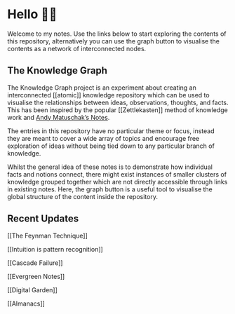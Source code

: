 # Hello 👋🏻
Welcome to my notes. Use the links below to start exploring the contents of this repository, alternatively you can use the graph button to visualise the contents as a network of interconnected nodes.

## The Knowledge Graph
The Knowledge Graph project is an experiment about creating an interconnected [[atomic]] knowledge repository which can be used to visualise the relationships between ideas, observations, thoughts, and facts. This has been inspired by the popular [[Zettlekasten]] method of knowledge work and [Andy Matuschak’s Notes](https://notes.andymatuschak.org/About_these_notes).

The entries in this repository have no particular theme or focus, instead they are meant to cover a wide array of topics and encourage free exploration of ideas without being tied down to any particular branch of knowledge.

Whilst the general idea of these notes is to demonstrate how individual facts and notions connect, there might exist instances of smaller clusters of knowledge grouped together which are not directly accessible through links in existing notes. Here, the graph button is a useful tool to visualise the global structure of the content inside the repository.

## Recent Updates
[[The Feynman Technique]]

[[Intuition is pattern recognition]]

[[Cascade Failure]]

[[Evergreen Notes]]

[[Digital Garden]]

[[Almanacs]]